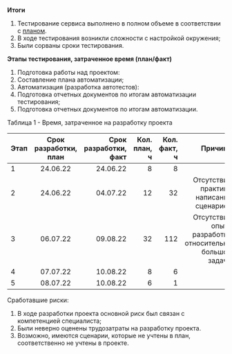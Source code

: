 **Итоги**
1. Тестирование сервиса выполнено в полном объеме в соответствии с [планом](https://github.com/Veragenp/006_QA_Diploma_v1/blob/main/doc/plan.md).
2. В ходе тестирования возникли сложности с настройкой окружения;
3. Были сорваны сроки тестирования.

**Этапы тестирования, затраченное время (план/факт)**

1. Подготовка работы над проектом:
2. Составление плана автоматизации;
3. Автоматизация (разработка автотестов):
4. Подготовка отчетных документов по итогам автоматизации тестирования;
5. Подготовка отчетных документов по итогам автоматизации.

Таблица 1 - Время, затраченное на разработку проекта

|Этап | Срок разработки, план | Срок разработки, факт| Кол. план, ч| Кол. факт, ч|Причина|
|-------|:---:|-----:|-----:|-----:|-----:|
|1| 24.06.22 |24.06.22 | 8| 8|-|
|2               | 24.06.22 |04.07.22 | 12| 32| Отсутствие практики написания сценариев|
|3               | 06.07.22 |09.08.22 | 32| 112|Отсутствие опыта разработки относительно большой задачи|
|4              | 07.07.22 | 10.08.22 |8| 6|-|
|5              | 08.07.22 | 10.08.22 |6| 1|-|

Сработавшие риски:
1. В ходе разработки проекта основной риск был связан с компетенцией специалиста;
2. Были неверно оценены трудозатраты на разработку проекта.
3. Возможно, имеются сценарии, которые не учтены в план, соответственно не учтены в проекте.

